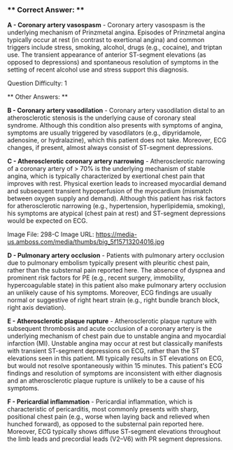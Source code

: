 ### ** Correct Answer: **

**A - Coronary artery vasospasm** - Coronary artery vasospasm is the underlying mechanism of Prinzmetal angina. Episodes of Prinzmetal angina typically occur at rest (in contrast to exertional angina) and common triggers include stress, smoking, alcohol, drugs (e.g., cocaine), and triptan use. The transient appearance of anterior ST-segment elevations (as opposed to depressions) and spontaneous resolution of symptoms in the setting of recent alcohol use and stress support this diagnosis.

Question Difficulty: 1

** Other Answers: **

**B - Coronary artery vasodilation** - Coronary artery vasodilation distal to an atherosclerotic stenosis is the underlying cause of coronary steal syndrome. Although this condition also presents with symptoms of angina, symptoms are usually triggered by vasodilators (e.g., dipyridamole, adenosine, or hydralazine), which this patient does not take. Moreover, ECG changes, if present, almost always consist of ST-segment depressions.

**C - Atherosclerotic coronary artery narrowing** - Atherosclerotic narrowing of a coronary artery of > 70% is the underlying mechanism of stable angina, which is typically characterized by exertional chest pain that improves with rest. Physical exertion leads to increased myocardial demand and subsequent transient hypoperfusion of the myocardium (mismatch between oxygen supply and demand). Although this patient has risk factors for atherosclerotic narrowing (e.g., hypertension, hyperlipidemia, smoking), his symptoms are atypical (chest pain at rest) and ST-segment depressions would be expected on ECG.

Image File: 298-C
Image URL: https://media-us.amboss.com/media/thumbs/big_5f15713204016.jpg

**D - Pulmonary artery occlusion** - Patients with pulmonary artery occlusion due to pulmonary embolism typically present with pleuritic chest pain, rather than the substernal pain reported here. The absence of dyspnea and prominent risk factors for PE (e.g., recent surgery, immobility, hypercoagulable state) in this patient also make pulmonary artery occlusion an unlikely cause of his symptoms. Moreover, ECG findings are usually normal or suggestive of right heart strain (e.g., right bundle branch block, right axis deviation).

**E - Atherosclerotic plaque rupture** - Atherosclerotic plaque rupture with subsequent thrombosis and acute occlusion of a coronary artery is the underlying mechanism of chest pain due to unstable angina and myocardial infarction (MI). Unstable angina may occur at rest but classically manifests with transient ST-segment depressions on ECG, rather than the ST elevations seen in this patient. MI typically results in ST elevations on ECG, but would not resolve spontaneously within 15 minutes. This patient's ECG findings and resolution of symptoms are inconsistent with either diagnosis and an atherosclerotic plaque rupture is unlikely to be a cause of his symptoms.

**F - Pericardial inflammation** - Pericardial inflammation, which is characteristic of pericarditis, most commonly presents with sharp, positional chest pain (e.g., worse when laying back and relieved when hunched forward), as opposed to the substernal pain reported here. Moreover, ECG typically shows diffuse ST-segment elevations throughout the limb leads and precordial leads (V2–V6) with PR segment depressions.

